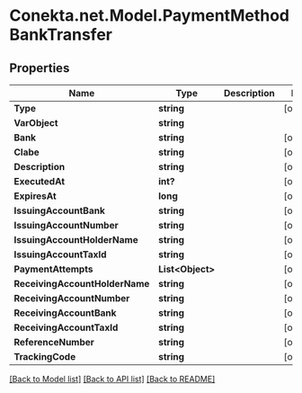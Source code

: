 # Conekta.net.Model.PaymentMethodBankTransfer

## Properties

Name | Type | Description | Notes
------------ | ------------- | ------------- | -------------
**Type** | **string** |  | [optional] 
**VarObject** | **string** |  | 
**Bank** | **string** |  | [optional] 
**Clabe** | **string** |  | [optional] 
**Description** | **string** |  | [optional] 
**ExecutedAt** | **int?** |  | [optional] 
**ExpiresAt** | **long** |  | [optional] 
**IssuingAccountBank** | **string** |  | [optional] 
**IssuingAccountNumber** | **string** |  | [optional] 
**IssuingAccountHolderName** | **string** |  | [optional] 
**IssuingAccountTaxId** | **string** |  | [optional] 
**PaymentAttempts** | **List&lt;Object&gt;** |  | [optional] 
**ReceivingAccountHolderName** | **string** |  | [optional] 
**ReceivingAccountNumber** | **string** |  | [optional] 
**ReceivingAccountBank** | **string** |  | [optional] 
**ReceivingAccountTaxId** | **string** |  | [optional] 
**ReferenceNumber** | **string** |  | [optional] 
**TrackingCode** | **string** |  | [optional] 

[[Back to Model list]](../README.md#documentation-for-models) [[Back to API list]](../README.md#documentation-for-api-endpoints) [[Back to README]](../README.md)

